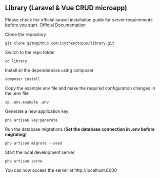 ## Library (Laravel & Vue CRUD microapp)

Please check the official laravel installation guide for server requirements before you start. 
[Official Documentation](https://laravel.com/docs/5.4/installation#installation)

Clone the repository

    git clone git@github.com:icytheoctopus/library.git

Switch to the repo folder

    cd library

Install all the dependencies using composer

    composer install

Copy the example env file and make the required configuration changes in the .env file

    cp .env.example .env

Generate a new application key

    php artisan key:generate

Run the database migrations (**Set the database connection in .env before migrating**)

    php artisan migrate --seed

Start the local development server

    php artisan serve

You can now access the server at http://localhost:8000

